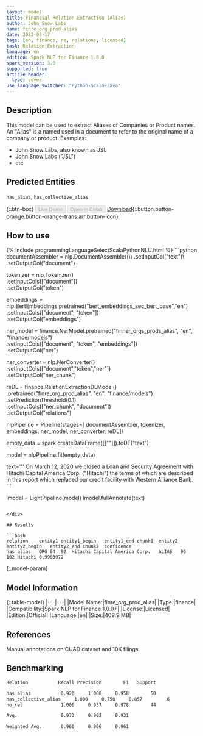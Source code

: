 ```yaml
---
layout: model
title: Financial Relation Extraction (Alias)
author: John Snow Labs
name: finre_org_prod_alias
date: 2022-08-17
tags: [en, finance, re, relations, licensed]
task: Relation Extraction
language: en
edition: Spark NLP for Finance 1.0.0
spark_version: 3.0
supported: true
article_header:
  type: cover
use_language_switcher: "Python-Scala-Java"
---
```


## Description

This model can be used to extract Aliases of Companies or Product names. An "Alias" is a named used in a document to refer to the original name of a company or product. Examples:

- John Snow Labs, also known as JSL
- John Snow Labs ("JSL")
- etc

## Predicted Entities

`has_alias`, `has_collective_alias`

{:.btn-box}
<button class="button button-orange" disabled>Live Demo</button>
<button class="button button-orange" disabled>Open in Colab</button>
[Download](https://s3.amazonaws.com/auxdata.johnsnowlabs.com/finance/models/finre_org_prod_alias_en_1.0.0_3.2_1660739200247.zip){:.button.button-orange.button-orange-trans.arr.button-icon}

## How to use



<div class="tabs-box" markdown="1">
{% include programmingLanguageSelectScalaPythonNLU.html %}
```python
documentAssembler = nlp.DocumentAssembler()\
        .setInputCol("text")\
        .setOutputCol("document")

tokenizer = nlp.Tokenizer()\
        .setInputCols(["document"])\
        .setOutputCol("token")

embeddings = nlp.BertEmbeddings.pretrained("bert_embeddings_sec_bert_base","en") \
        .setInputCols(["document", "token"]) \
        .setOutputCol("embeddings")

ner_model = finance.NerModel.pretrained("finner_orgs_prods_alias", "en", "finance/models")\
        .setInputCols(["document", "token", "embeddings"])\
        .setOutputCol("ner")

ner_converter = nlp.NerConverter()\
        .setInputCols(["document","token","ner"])\
        .setOutputCol("ner_chunk")

reDL = finance.RelationExtractionDLModel()\
    .pretrained("finre_org_prod_alias", "en", "finance/models")\
    .setPredictionThreshold(0.1)\
    .setInputCols(["ner_chunk", "document"])\
    .setOutputCol("relations")

nlpPipeline = Pipeline(stages=[
        documentAssembler,
        tokenizer,
        embeddings,
        ner_model,
        ner_converter,
        reDL])

empty_data = spark.createDataFrame([[""]]).toDF("text")

model = nlpPipeline.fit(empty_data)

text='''
On March 12, 2020 we closed a Loan and Security Agreement with Hitachi Capital America Corp. ("Hitachi") the terms of which are described in this report which replaced our credit facility with Western Alliance Bank.
'''

lmodel = LightPipeline(model)
lmodel.fullAnnotate(text)
```

</div>

## Results

```bash
relation	entity1	entity1_begin	entity1_end	chunk1	entity2	entity2_begin	entity2_end	chunk2	confidence
has_alias	ORG	64	92	Hitachi Capital America Corp.	ALIAS	96	102	Hitachi	0.9983972
```

{:.model-param}
## Model Information

{:.table-model}
|---|---|
|Model Name:|finre_org_prod_alias|
|Type:|finance|
|Compatibility:|Spark NLP for Finance 1.0.0+|
|License:|Licensed|
|Edition:|Official|
|Language:|en|
|Size:|409.9 MB|

## References

Manual annotations on CUAD dataset and 10K filings

## Benchmarking

```bash
Relation           Recall Precision        F1   Support

has_alias           0.920     1.000     0.958        50
has_collective_alias     1.000     0.750     0.857         6
no_rel              1.000     0.957     0.978        44

Avg.                0.973     0.902     0.931

Weighted Avg.       0.960     0.966     0.961
```